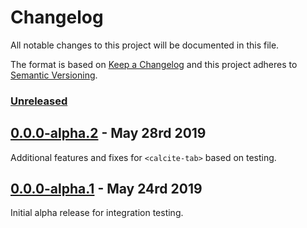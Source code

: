 # Changelog

All notable changes to this project will be documented in this file.

The format is based on [Keep a Changelog](http://keepachangelog.com/en/1.0.0/)
and this project adheres to [Semantic Versioning](http://semver.org/spec/v2.0.0.html).

### [Unreleased][HEAD]

## [0.0.0-alpha.2] - May 28rd 2019

Additional features and fixes for `<calcite-tab>` based on testing.

## [0.0.0-alpha.1] - May 24rd 2019

Initial alpha release for integration testing.

[0.0.0-alpha.2]: https://github.com/Esri/arcgis-rest-js/compare/v0.0.0-alpha.1...v0.0.0-alpha.2 "v0.0.0-alpha.2"
[0.0.0-alpha.1]: https://github.com/Esri/arcgis-rest-js/compare/dafb2312835ec6fef134d0d2b20aabd1dfe907cf...v0.0.0-alpha.1 "v0.0.0-alpha.1"
[HEAD]: https://github.com/ArcGIS/calcite-components/compare/v0.0.0-alpha.1...HEAD "Unreleased Changes"
